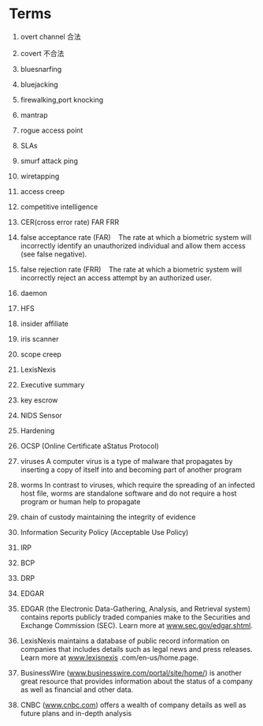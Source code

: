 ﻿# Terms #

1. overt channel 合法 
2. covert 不合法
3. bluesnarfing
4. bluejacking
5. firewalking,port knocking
6. mantrap
7. rogue access point
8. SLAs
9. smurf attack  ping
10. wiretapping
11. access creep
12. competitive intelligence
13. CER(cross error rate)  FAR FRR
14. false acceptance rate (FAR)    The rate at which a biometric system will incorrectly identify an unauthorized individual and allow them access (see false negative).
15. false rejection rate (FRR)    The rate at which a biometric system will incorrectly reject an access attempt by an authorized user.
16. daemon    
17. HFS
18. insider affiliate
19. iris scanner
20. scope creep
21. LexisNexis 
22. Executive summary
23. key escrow
24. NIDS Sensor 
25. Hardening
26. OCSP  (Online Certificate aStatus Protocol)
27. viruses		A computer virus is a type of malware that propagates by inserting a copy of itself into and becoming part of another program
28. worms		In contrast to viruses, which require the spreading of an infected host file, worms are standalone software and do not require a host program or human help to propagate
29. chain of custody 	maintaining the integrity of evidence
30. Information Security Policy (Acceptable Use Policy)	
31. IRP
32. BCP
33. DRP
34. EDGAR


35. EDGAR (the Electronic Data-Gathering, Analysis, and Retrieval system) contains reports publicly traded companies make to the Securities and Exchange Commission (SEC). Learn more at www.sec.gov/edgar.shtml. 
36. LexisNexis maintains a database of public record information on companies that includes details such as legal news and press releases. Learn more at www.lexisnexis .com/en-us/home.page. 
37. BusinessWire (www.businesswire.com/portal/site/home/) is another great resource that provides information about the status of a company as well as financial and other data. 
38. CNBC (www.cnbc.com) offers a wealth of company details as well as future plans and in-depth analysis

